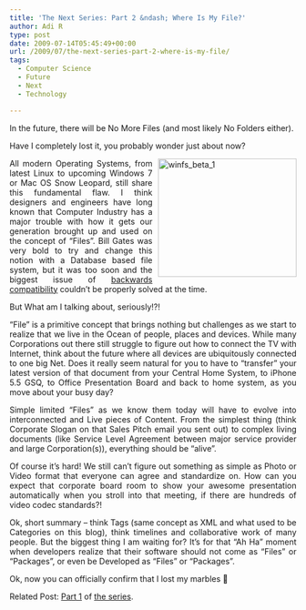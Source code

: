 ```yaml
---
title: 'The Next Series: Part 2 &ndash; Where Is My File?'
author: Adi R
type: post
date: 2009-07-14T05:45:49+00:00
url: /2009/07/the-next-series-part-2-where-is-my-file/
tags:
  - Computer Science
  - Future
  - Next
  - Technology

---
```

<p align="justify">
  In the future, there will be No More Files (and most likely No Folders either).
</p>

<p align="justify">
  Have I completely lost it, you probably wonder just about now?
</p>

<p align="justify">
  <img style="border-bottom: 0px; border-left: 0px; margin: 0px 0px 0px 10px; display: inline; border-top: 0px; border-right: 0px" title="winfs_beta_1" border="0" alt="winfs_beta_1" align="right" src="https://i0.wp.com/www.adir1.com/uploads/2009/07/winfs-beta-1.jpg?resize=243%2C208" width="243" height="208" data-recalc-dims="1" />All modern Operating Systems, from latest Linux to upcoming Windows 7 or Mac OS Snow Leopard, still share this fundamental flaw. I think designers and engineers have long known that Computer Industry has a major trouble with how it gets our generation brought up and used on the concept of “Files”. Bill Gates was very bold to try and change this notion with a Database based file system, but it was too soon and the biggest issue of <a href="http://www.adir1.com/2009/04/the-next-series-part-1-simulated-past/" target="_blank">backwards compatibility</a> couldn’t be properly solved at the time.
</p>

<p align="justify">
  But What am I talking about, seriously!?!
</p>

<p align="justify">
  “File” is a primitive concept that brings nothing but challenges as we start to realize that we live in the Ocean of people, places and devices. While many Corporations out there still struggle to figure out how to connect the TV with Internet, think about the future where all devices are ubiquitously connected to one big Net. Does it really seem natural for you to have to “transfer” your latest version of that document from your Central Home System, to iPhone 5.5 GSQ, to Office Presentation Board and back to home system, as you move about your busy day?
</p>

<p align="justify">
  Simple limited “Files” as we know them today will have to evolve into interconnected and Live pieces of Content. From the simplest thing (think Corporate Slogan on that Sales Pitch email you sent out) to complex living documents (like Service Level Agreement between major service provider and large Corporation(s)), everything should be “alive”.
</p>

<p align="justify">
  Of course it’s hard! We still can’t figure out something as simple as Photo or Video format that everyone can agree and standardize on. How can you expect that corporate board room to show your awesome presentation automatically when you stroll into that meeting, if there are hundreds of video codec standards?!
</p>

<p align="justify">
  Ok, short summary – think Tags (same concept as XML and what used to be Categories on this blog), think timelines and collaborative work of many people. But the biggest thing I am waiting for? It’s for that “Ah Ha” moment when developers realize that their software should not come as “Files” or “Packages”, or even be Developed as “Files” or “Packages”.
</p>

Ok, now you can officially confirm that I lost my marbles 🙂

Related Post: <a href="http://www.adir1.com/2009/04/the-next-series-part-1-simulated-past/" target="_blank">Part 1</a> of [the series][1].

 [1]: http://www.adir1.com/tag/next/ "The Next Series on AdiRabinovich.com"